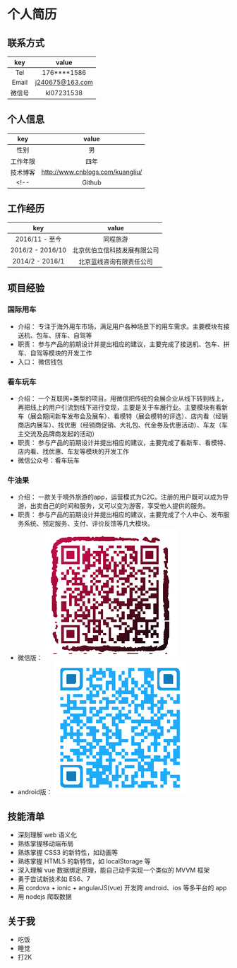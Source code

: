 # 个人简历


## 联系方式

|  key  |  value  |
| :----: | :----: |
| Tel | 176****1586 |
| Email | j240675@163.com |
| 微信号 | kl07231538 |

## 个人信息

|  key  |  value  |
| :----: | :----: |
| 性别 | 男 |
| 工作年限 | 四年 |
| 技术博客 | http://www.cnblogs.com/kuangliu/ |
<!-- | Github | https://github.com/286810 | -->

## 工作经历

|  key  |  value  |
| :----: | :----: |
| 2016/11 - 至今 | 同程旅游 |
| 2016/2 - 2016/10 | 北京优伯立信科技发展有限公司 |
| 2014/2 - 2016/1 | 北京蓝线咨询有限责任公司 |

## 项目经验

### 国际用车

- 介绍： 专注于海外用车市场，满足用户各种场景下的用车需求。主要模块有接送机、包车、拼车、自驾等
- 职责： 参与产品的前期设计并提出相应的建议，主要完成了接送机、包车、拼车、自驾等模块的开发工作
- 入口： 微信钱包

### 看车玩车

- 介绍： 一个互联网+类型的项目。用微信把传统的会展企业从线下转到线上，再把线上的用户引流到线下进行变现，主要是关于车展行业。主要模块有看新车（展会期间新车发布会及展车）、看模特（展会模特的评选）、店内看（经销商店内展车）、找优惠（经销商促销、大礼包、代金券及优惠活动）、车友（车主交流及品牌商发起的活动）
- 职责： 参与产品的前期设计并提出相应的建议，主要完成了看新车、看模特、店内看、找优惠、车友等模块的开发工作
- 微信公众号：看车玩车

### 牛油果

- 介绍： 一款关于境外旅游的app，运营模式为C2C。注册的用户既可以成为导游，出卖自己的时间和服务，又可以变为游客，享受他人提供的服务。
- 职责： 参与产品的前期设计并提出相应的建议，主要完成了个人中心、发布服务系统、预定服务、支付、评价反馈等几大模块。
- 微信版： ![](https://github.com/286810/resume/blob/master/niu.png)
- android版： ![](https://github.com/286810/resume/blob/master/niu-apk.png)

<!--
##个人项目

###build-your-own-vue
- 迷你版的 vue
- [戳我戳我戳我]()
-->

## 技能清单

- 深刻理解 web 语义化
- 熟练掌握移动端布局
- 熟练掌握 CSS3 的新特性，如动画等
- 熟练掌握 HTML5 的新特性，如 localStorage 等
- 深入理解 vue 数据绑定原理，能自己动手实现一个类似的 MVVM 框架
- 勇于尝试新技术如 ES6、7
- 用 cordova + ionic + angularJS(vue) 开发跨 android、ios 等多平台的 app
- 用 nodejs 爬取数据

## 关于我

<!-- - 学：Nicholas C. Zakas、John Resig、Evan You -->
- 吃饭
- 睡觉
- 打2K

